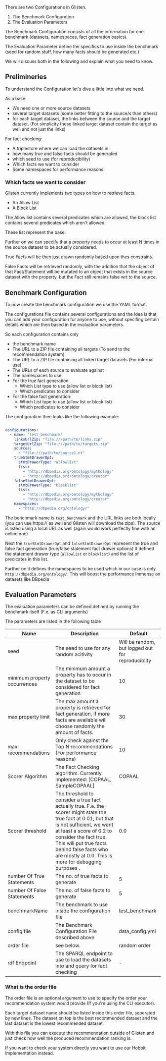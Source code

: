 There are two Configurations in Glisten.

1. The Benchmark Configuration
2. The Evaluation Parameters

The Benchmark Configuration consists of all the information for one benchmark (datasets, namespaces, fact generation basics).

The Evaluation Parameter define the specifics to use inside the benchmark (seed for random stuff, how many facts should be generated etc.)

We will discuss both in the following and explain what you need to know. 

## Prelimineries

To understand the Configuration let's dive a little into what we need. 

As a base: 

* We need one or more source datasets
* several target datasets (some better fitting to the source/s than others)
* for each target dataset, the links between the source and the target dataset. (For simplicity these linked target dataset contain the target as well and not just the links)

For fact checking:

* A triplestore where we can load the datasets in
* how many true and false facts should be generated
* which seed to use (for reproducibility)
* Which facts we want to consider
* Some namespaces for performance reasons  


### Which facts we want to consider

Glisten currently implements two types on how to retrieve facts. 

* An Allow List
* A Block List

The Allow list contains several predicates which are allowed, the block list contains several predicates which aren't allowed.

These list represent the base. 

Further on we can specify that a property needs to occur at least N times in the source dataset to be actually considered.

True Facts will be then just drawn randomly based upon thes constrains. 

False Facts will be retrieved randomly, with the addition that the object of that Fact/Statement will be mutated to an object that exists in the source dataset with the property, but the Fact still remains false wrt to the source.


## Benchmark Configuration

To now create the benchmark configuration we use the YAML format. 

The configurations file contains several configurations and the Idea is that, you can add your configuration for anyone to use, without specifing certain details which are then based in the evaluation parameters. 

So each configuration contains only

* the benchmark name
* The URL to a ZIP file containing all targets (To send to the recommendation system)
* The URL to a ZIP file containing all linked target datasets (For internal use)
* The URLs of each source to evaluate against
* The namespaces to use 
* For the true fact generation:
	* Which List type to use (allow list or block list)
	* Which predicates to consider
* For the false fact generation:
	* Which List type to use (allow list or block list)
	* Which predicates to consider

The configuration then looks like the following example:

```yaml

configurations:
  - name: "test_benchmark"
    linksUrlZip: "file:///path/to/links.zip"
    targetUrlZip: "file:///path/to/targets.zip"
    sources:
      - "file:///path/to/source1.nt"
    trueStmtDrawerOpt:
      stmtDrawerType: "allowlist"
      list:
        - "http://dbpedia.org/ontology/mythology"
        - "http://dbpedia.org/ontology/creator"
    falseStmtDrawerOpt:
      stmtDrawerType: "blocklist"
      list:
        - "http://dbpedia.org/ontology/mythology"
        - "http://dbpedia.org/ontology/creator"
    namespaces:
      - "http://dbpedia.org/ontology/"
```

The benchmark name is `test_benchmark` and the URL links are both locally (you can use https:// as well and Glisten will download the zips).
The source is listed using a local URL as well (again would work perfectly fine with an online one)

Next the `trueStmtDrawerOpt` and `falseStmtDrawerOpt` represent the true and false fact generation (true/false statement fact drawer options)
It defined the statement drawer type (`allowlist` or `blocklist`) and the list of predicates in this list. 

Further on it defines the namespaces to be used which in our case is only `http://dbpedia.org/ontology/`.
This will boost the performance immense on datasets like DBpedia

## Evaluation Parameters

The evaluation parameters can be defined defined by running the benchmark itself (F.e. as CLI arguments) 

The parameters are listed in the following table

| Name | Description | Default |
| ----- | ----------------- | ----- |
| seed | The seed to use for any random acitivity | Will be random, but logged out for reproduciblity |
| minimum property occurrences | The minimum amount a property has to occur in the dataset to be considered for fact generation | 10 |
| max property limit | The max amount a property is retrieved for fact generation, if more facts are available will choose randomly the amount of facts. | 30 | 
| max recommendations | Only check against the Top N recommendations (For performance reasons) | 10 |
| Scorer Algorithm | The Fact Checking algorithm. Currently implemented: [COPAAL, SampleCOPAAL] | COPAAL |
| Scorer threshold | The threshold to consider a true fact actually true. F.e. the scorer might state the true fact at 0.01, but that is not sufficient, we want at least a score of 0.2 to consider the fact true. This will put true facts behind false facts who are mostly at 0.0. This is more for debugging purposes . | 0.0 |
| number Of True Statements | The no. of true facts to generate | 5 |
| number Of False Statements | The no. of false facts to generate | 5 | 
| benchmarkName | The benchmark to use inside the configuration file | test_benchmark |
| config file | The Benchmark Configuration File described above | data_config.yml |
| order file | see below.  | random order |
| rdf Endpoint | The SPARQL endpoint to use to load the datasets into and query for fact checking | - |


### What is the order file

The order file is an optional argument to use to specify the order your recommendation system would provide (If you're using the CLI executor).

Each target dataset name should be listed inside this order file, seperated by new lines. 
The dataset on top is the best recommended dataset and the last dataset is the lowest recommended dataset. 

With this file you can execute the recommendation outside of Glisten and just check how well the produced recommendation ranking is. 

If you want to check your system directly you want to use our Hobbit Implementation instead. 
